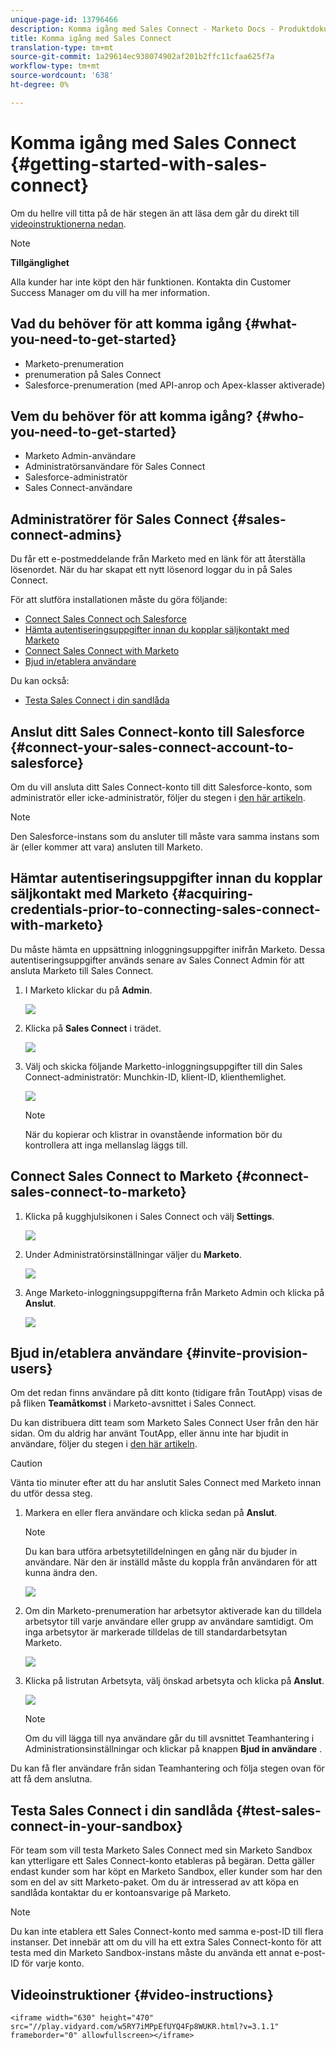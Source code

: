 ```yaml
---
unique-page-id: 13796466
description: Komma igång med Sales Connect - Marketo Docs - Produktdokumentation
title: Komma igång med Sales Connect
translation-type: tm+mt
source-git-commit: 1a29614ec938074902af201b2ffc11cfaa625f7a
workflow-type: tm+mt
source-wordcount: '638'
ht-degree: 0%

---
```



# Komma igång med Sales Connect {#getting-started-with-sales-connect}

Om du hellre vill titta på de här stegen än att läsa dem går du direkt till [videoinstruktionerna nedan](#video).

>[!NOTE]
>
>**Tillgänglighet**
>
>Alla kunder har inte köpt den här funktionen. Kontakta din Customer Success Manager om du vill ha mer information.

## Vad du behöver för att komma igång {#what-you-need-to-get-started}

* Marketo-prenumeration
* prenumeration på Sales Connect
* Salesforce-prenumeration (med API-anrop och Apex-klasser aktiverade)

## Vem du behöver för att komma igång? {#who-you-need-to-get-started}

* Marketo Admin-användare
* Administratörsanvändare för Sales Connect
* Salesforce-administratör
* Sales Connect-användare

## Administratörer för Sales Connect {#sales-connect-admins}

Du får ett e-postmeddelande från Marketo med en länk för att återställa lösenordet. När du har skapat ett nytt lösenord loggar du in på Sales Connect.

För att slutföra installationen måste du göra följande:

* [Connect Sales Connect och Salesforce](#sfdc)
* [Hämta autentiseringsuppgifter innan du kopplar säljkontakt med Marketo](#acquire)
* [Connect Sales Connect with Marketo](#mkto)
* [Bjud in/etablera användare](#IPU)

Du kan också:

* [Testa Sales Connect i din sandlåda](#sandbox)

## Anslut ditt Sales Connect-konto till Salesforce {#connect-your-sales-connect-account-to-salesforce}

Om du vill ansluta ditt Sales Connect-konto till ditt Salesforce-konto, som administratör eller icke-administratör, följer du stegen i [den här artikeln](http://docs.marketo.com/x/JwDb).

>[!NOTE]
>
>Den Salesforce-instans som du ansluter till måste vara samma instans som är (eller kommer att vara) ansluten till Marketo.

## Hämtar autentiseringsuppgifter innan du kopplar säljkontakt med Marketo {#acquiring-credentials-prior-to-connecting-sales-connect-with-marketo}

Du måste hämta en uppsättning inloggningsuppgifter inifrån Marketo. Dessa autentiseringsuppgifter används senare av Sales Connect Admin för att ansluta Marketo till Sales Connect.

1. I Marketo klickar du på **Admin**.

   ![](assets/one.png)

1. Klicka på **Sales Connect** i trädet.

   ![](assets/two.png)

1. Välj och skicka följande Marketto-inloggningsuppgifter till din Sales Connect-administratör: Munchkin-ID, klient-ID, klienthemlighet.

   ![](assets/3.jpg)

   >[!NOTE]
   >
   >När du kopierar och klistrar in ovanstående information bör du kontrollera att inga mellanslag läggs till.

## Connect Sales Connect to Marketo {#connect-sales-connect-to-marketo}

1. Klicka på kugghjulsikonen i Sales Connect och välj **Settings**.

   ![](assets/four.png)

1. Under Administratörsinställningar väljer du **Marketo**.

   ![](assets/eight.png)

1. Ange Marketo-inloggningsuppgifterna från Marketo Admin och klicka på **Anslut**.

   ![](assets/credentials.png)

## Bjud in/etablera användare {#invite-provision-users}

Om det redan finns användare på ditt konto (tidigare från ToutApp) visas de på fliken **Teamåtkomst** i Marketo-avsnittet i Sales Connect.

Du kan distribuera ditt team som Marketo Sales Connect User från den här sidan. Om du aldrig har använt ToutApp, eller ännu inte har bjudit in användare, följer du stegen i [den här artikeln](http://docs.marketo.com/display/TOUT/Invite+Team+Members).

>[!CAUTION]
>
>Vänta tio minuter efter att du har anslutit Sales Connect med Marketo innan du utför dessa steg.

1. Markera en eller flera användare och klicka sedan på **Anslut**.

   >[!NOTE]
   >
   >Du kan bara utföra arbetsytetilldelningen en gång när du bjuder in användare. När den är inställd måste du koppla från användaren för att kunna ändra den.

   ![](assets/users.png)

1. Om din Marketo-prenumeration har arbetsytor aktiverade kan du tilldela arbetsytor till varje användare eller grupp av användare samtidigt. Om inga arbetsytor är markerade tilldelas de till standardarbetsytan Marketo.

   ![](assets/nine.jpg)

1. Klicka på listrutan Arbetsyta, välj önskad arbetsyta och klicka på **Anslut**.

   ![](assets/ten.png)

   >[!NOTE]
   >
   >Om du vill lägga till nya användare går du till avsnittet Teamhantering i Administrationsinställningar och klickar på knappen **Bjud in användare** .

Du kan få fler användare från sidan Teamhantering och följa stegen ovan för att få dem anslutna.

## Testa Sales Connect i din sandlåda {#test-sales-connect-in-your-sandbox}

För team som vill testa Marketo Sales Connect med sin Marketo Sandbox kan ytterligare ett Sales Connect-konto etableras på begäran. Detta gäller endast kunder som har köpt en Marketo Sandbox, eller kunder som har den som en del av sitt Marketo-paket. Om du är intresserad av att köpa en sandlåda kontaktar du er kontoansvarige på Marketo.

>[!NOTE]
>
>Du kan inte etablera ett Sales Connect-konto med samma e-post-ID till flera instanser. Det innebär att om du vill ha ett extra Sales Connect-konto för att testa med din Marketo Sandbox-instans måste du använda ett annat e-post-ID för varje konto.

## Videoinstruktioner {#video-instructions}

`<iframe width="630" height="470" src="//play.vidyard.com/w5RY7iMPpEfUYQ4Fp8WUKR.html?v=3.1.1" frameborder="0" allowfullscreen></iframe>`
